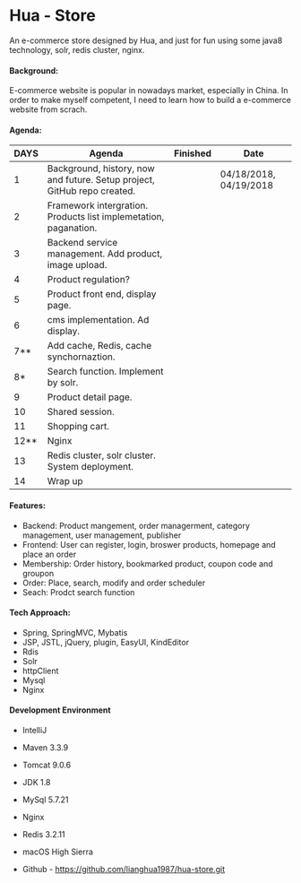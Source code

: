 # Hua - Store

An e-commerce store designed by Hua, and just for fun using some java8 technology, solr, redis cluster, nginx.

#### Background:

E-commerce website is popular in nowadays market, especially in China. In order to make myself competent, I need to learn how to build a e-commerce website from scrach.

#### Agenda:

| DAYS | Agenda                                                       | Finished | Date                   |
| ---- | ------------------------------------------------------------ | -------- | ---------------------- |
| 1    | Background, history, now and future. Setup project, GitHub repo created. |          | 04/18/2018, 04/19/2018 |
| 2    | Framework intergration. Products list implemetation, paganation. |          |                        |
| 3    | Backend service management. Add product, image upload.       |          |                        |
| 4    | Product regulation?                                          |          |                        |
| 5    | Product front end, display page.                             |          |                        |
| 6    | cms implementation. Ad display.                              |          |                        |
| 7**  | Add cache, Redis, cache synchornaztion.                      |          |                        |
| 8*   | Search function. Implement by solr.                          |          |                        |
| 9    | Product detail page.                                         |          |                        |
| 10   | Shared session.                                              |          |                        |
| 11   | Shopping cart.                                               |          |                        |
| 12** | Nginx                                                        |          |                        |
| 13   | Redis cluster, solr cluster. System deployment.              |          |                        |
| 14   | Wrap up                                                      |          |                        |

#### Features:

- Backend: Product mangement, order managerment, category management, user management, publisher
- Frontend: User can register, login, broswer products, homepage and place an order
- Membership: Order history, bookmarked product, coupon code and groupon
- Order: Place, search, modify and order scheduler
- Seach: Prodct search function

#### Tech Approach:

- Spring, SpringMVC, Mybatis
- JSP, JSTL, jQuery, plugin, EasyUI, KindEditor
- Rdis
- Solr
- httpClient
- Mysql
- Nginx

#### Development Environment

- IntelliJ

- Maven 3.3.9

- Tomcat 9.0.6

- JDK 1.8

- MySql 5.7.21

- Nginx

- Redis 3.2.11

- macOS High Sierra

- Github - https://github.com/lianghua1987/hua-store.git

  ​

  ​

